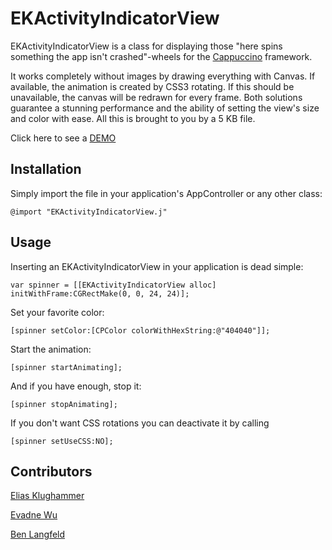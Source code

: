 EKActivityIndicatorView
==========

EKActivityIndicatorView is a class for displaying those "here spins something the app isn't crashed"-wheels for the [Cappuccino](http://www.cappuccino.org) framework.

It works completely without images by drawing everything with Canvas. If available, the animation is created by CSS3 rotating. If this should be unavailable, the canvas will be redrawn for every frame. Both solutions guarantee a stunning performance and the ability of setting the view's size and color with ease. All this is brought to you by a 5 KB file.

Click here to see a [DEMO](http://elias.klughammer.com/EKActivityIndicatorView/)


## Installation

Simply import the file in your application's AppController or any other class:

	@import "EKActivityIndicatorView.j"


## Usage

Inserting an EKActivityIndicatorView in your application is dead simple:

	var spinner = [[EKActivityIndicatorView alloc] initWithFrame:CGRectMake(0, 0, 24, 24)];
	
Set your favorite color:
	
	[spinner setColor:[CPColor colorWithHexString:@"404040"]];

Start the animation:

	[spinner startAnimating];

And if you have enough, stop it:

	[spinner stopAnimating];
	
If you don't want CSS rotations you can deactivate it by calling

    [spinner setUseCSS:NO];
	
	
## Contributors

[Elias Klughammer](http://github.com/elii)

[Evadne Wu](http://github.com/monoceroi)

[Ben Langfeld](http://github.com/benlangfeld)


